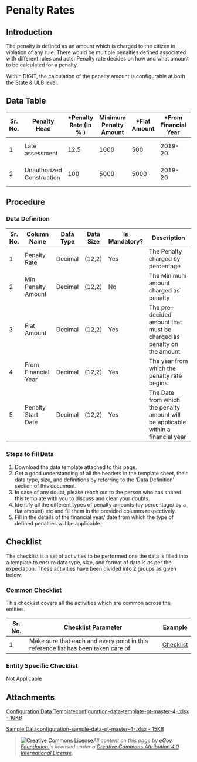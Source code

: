 # Penalty Rates

## Introduction <a href="#introduction" id="introduction"></a>

The penalty is defined as an amount which is charged to the citizen in violation of any rule. There would be multiple penalties defined associated with different rules and acts. Penalty rate decides on how and what amount to be calculated for a penalty.

Within DIGIT, the calculation of the penalty amount is configurable at both the State & ULB level.

## Data Table <a href="#data-table" id="data-table"></a>

| Sr. No. | Penalty Head              | \*Penalty Rate (In % ) | Minimum Penalty Amount | \*Flat Amount | \*From Financial Year | \*Start Date |
| ------- | ------------------------- | ---------------------- | ---------------------- | ------------- | --------------------- | ------------ |
| 1       | Late assessment           | 12.5                   | 1000                   | 500           | 2019-20               | 01-04-2019   |
| 2       | Unauthorized Construction | 100                    | 5000                   | 5000          | 2019-20               | 01-04-2019   |

## Procedure <a href="#procedure" id="procedure"></a>

### Data Definition <a href="#data-definition" id="data-definition"></a>

| Sr. No. | Column Name         | Data Type | Data Size | Is Mandatory? | Description                                                                       |
| ------- | ------------------- | --------- | --------- | ------------- | --------------------------------------------------------------------------------- |
| 1       | Penalty Rate        | Decimal   | (12,2)    | Yes           | The Penalty charged by percentage                                                 |
| 2       | Min Penalty Amount  | Decimal   | (12,2)    | No            | The Minimum amount charged as penalty                                             |
| 3       | Flat Amount         | Decimal   | (12,2)    | Yes           | The pre-decided amount that must be charged as penalty on the amount              |
| 4       | From Financial Year | Decimal   | (12,2)    | Yes           | The year from which the penalty rate begins                                       |
| 5       | Penalty Start Date  | Decimal   | (12,2)    | Yes           | The Date from which the penalty amount will be applicable within a financial year |

### Steps to fill Data <a href="#steps-to-fill-data" id="steps-to-fill-data"></a>

1. Download the data template attached to this page.
2. Get a good understanding of all the headers in the template sheet, their data type, size, and definitions by referring to the ‘Data Definition’ section of this document.
3. In case of any doubt, please reach out to the person who has shared this template with you to discuss and clear your doubts.
4. Identify all the different types of penalty amounts (by percentage/ by a flat amount) etc and fill them in the provided columns respectively.
5. Fill in the details of the financial year/ date from which the type of defined penalties will be applicable.

## Checklist <a href="#checklist" id="checklist"></a>

The checklist is a set of activities to be performed one the data is filled into a template to ensure data type, size, and format of data is as per the expectation. These activities have been divided into 2 groups as given below.

### Common Checklist <a href="#common-checklist" id="common-checklist"></a>

This checklist covers all the activities which are common across the entities.

| Sr. No. | Checklist Parameter                                                               | Example                                                                                                                      |
| ------- | --------------------------------------------------------------------------------- | ---------------------------------------------------------------------------------------------------------------------------- |
| 1       | Make sure that each and every point in this reference list has been taken care of | ​[Checklist](https://docs.digit.org/configure-digit/configuring-master-data-templates/module-setup/common-config/checklist)​ |

### Entity Specific Checklist <a href="#entity-specific-checklist" id="entity-specific-checklist"></a>

Not Applicable

## Attachments <a href="#attachments" id="attachments"></a>

[Configuration Data Templateconfiguration-data-template-pt-master-4-.xlsx - 10KB](https://firebasestorage.googleapis.com/v0/b/gitbook-28427.appspot.com/o/assets%2F-MERG\_iQW5oN4ukgXP8K%2Fsync%2Faf47c79c944c953aed463cd5067940fc54d68630.xlsx?generation=1602050605757319\&alt=media)

[Sample Dataconfiguration-sample-data-pt-master-4-.xlsx - 15KB](https://firebasestorage.googleapis.com/v0/b/gitbook-28427.appspot.com/o/assets%2F-MERG\_iQW5oN4ukgXP8K%2Fsync%2Fd22df176b956ad1f9ae35b34ad36e9e12fd6db38.xlsx?generation=1602050605800117\&alt=media)

> [![Creative Commons License](https://i.creativecommons.org/l/by/4.0/80x15.png)](http://creativecommons.org/licenses/by/4.0/)_All content on this page by_ [_eGov Foundation_ ](https://egov.org.in/)_is licensed under a_ [_Creative Commons Attribution 4.0 International License_](http://creativecommons.org/licenses/by/4.0/)_._
